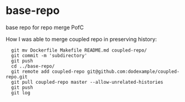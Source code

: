 # base-repo
base repo for repo merge PofC

How I was able to merge coupled repo in preserving history:

```
  git mv Dockerfile Makefile README.md coupled-repo/
  git commit -m 'subdirectory'
  git push
  cd ../base-repo/
  git remote add coupled-repo git@github.com:dodexample/coupled-repo.git
  git pull coupled-repo master --allow-unrelated-histories
  git push
  git log
```
